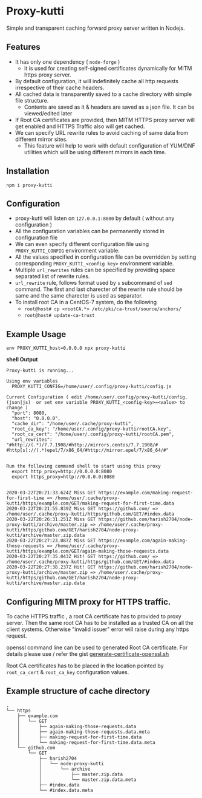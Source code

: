 # Proxy-kutti
Simple and transparent caching forward proxy server written in Nodejs.

## Features
* It has only one dependency ( `node-forge` )
    - it is used for creating self-signed certificates dynamically for MITM https proxy server.
* By default configuration, it will indefinitely cache all http requests irrespective of their cache headers.
* All cached data is transparently saved to a cache directory with simple file structure.
    - Contents are saved as it & headers are saved as a json file. It can be viewed/edited later
* If Root CA certificates are provided, then MITM HTTPS proxy server will get enabled and HTTPS Traffic also will get cached.
* We can specify URL rewrite rules to avoid caching of same data from different mirror sites.
    - This feature will help to work with default configuration of YUM/DNF utilities which will be using different mirrors in each time.


## Installation

`npm i proxy-kutti`

## Configuration

* proxy-kutti will listen on `127.0.0.1:8080` by default ( without any configuration )
* All the configuration variables can be permanently stored in configuration file
* We can even specify different configuration file using `PROXY_KUTTI_CONFIG` environment variable.
* All the values specified in configuration file can be overridden by setting corresponding `PROXY_KUTTI_<config key>` environment variable.
* Multiple `url_rewrites` rules can be specified by providing space separated list of rewrite rules.
* `url_rewrite` rule, follows format used by `s` subcommand of `sed` command.
    The first and last charecter of the rewrite rule should be same and the same charecter is used as separator.
* To install root CA in a CentOS-7 system, do the following
    - `root@host# cp <rootCA.*> /etc/pki/ca-trust/source/anchors/`
    - `root@host# update-ca-trust`


## Example Usage

`env PROXY_KUTTI_host=0.0.0.0 npx proxy-kutti`

**shell Output**
```
Proxy-kutti is running...

Using env variables
  PROXY_KUTTI_CONFIG=/home/user/.config/proxy-kutti/config.js

Current Configuration ( edit /home/user/.config/proxy-kutti/config.(json|js)  or set env variable PROXY_KUTTI_<config-key>=<value> to change )
  "port": 8080,
  "host": "0.0.0.0",
  "cache_dir": "/home/user/.cache/proxy-kutti",
  "root_ca_key": "/home/user/.config/proxy-kutti/rootCA.key",
  "root_ca_cert": "/home/user/.config/proxy-kutti/rootCA.pem",
  "url_rewrites": "#http://(.*)/7.7.1908/#http://mirrors.centos/7.7.1908/# #http[s]://(.*)epel/7/x86_64/#http://mirror.epel/7/x86_64/#"


Run the following command shell to start using this proxy
  export http_proxy=http://0.0.0.0:8080
  export https_proxy=http://0.0.0.0:8080

  
2020-03-22T20:21:33.624Z Miss GET https://example.com/making-request-for-first-time => /home/user/.cache/proxy-kutti/https/example.com/GET/making-request-for-first-time.data
2020-03-22T20:21:55.839Z Miss GET https://github.com/ => /home/user/.cache/proxy-kutti/https/github.com/GET/#index.data
2020-03-22T20:26:31.251Z Miss GET https://github.com/harish2704/node-proxy-kutti/archive/master.zip => /home/user/.cache/proxy-kutti/https/github.com/GET/harish2704/node-proxy-kutti/archive/master.zip.data
2020-03-22T20:27:23.087Z Miss GET https://example.com/again-making-those-requests => /home/user/.cache/proxy-kutti/https/example.com/GET/again-making-those-requests.data
2020-03-22T20:27:35.043Z Hit! GET https://github.com/ => /home/user/.cache/proxy-kutti/https/github.com/GET/#index.data
2020-03-22T20:27:38.237Z Hit! GET https://github.com/harish2704/node-proxy-kutti/archive/master.zip => /home/user/.cache/proxy-kutti/https/github.com/GET/harish2704/node-proxy-kutti/archive/master.zip.data

```

## Configuring MITM proxy for HTTPS traffic.

To cache HTTPS traffic , a root CA certificate has to provided to proxy server.
Then the same root CA has to be installed as a trusted CA on all the client systems.
Otherwise "invalid issuer" error will raise during any https request.

openssl command line can be used to generated Root CA certificate.
For details please use / refer the gist [ generate-certificate-openssl.sh ](https://gist.github.com/harish2704/6cc7185c2fe36ec9cb4e912c4e74f781)

Root CA certificates has to be placed in the location pointed by `root_ca_cert` & `root_ca_key` configuration values.


## Example structure of cache directory

```
.
└── https
    ├── example.com
    │   └── GET
    │       ├── again-making-those-requests.data
    │       ├── again-making-those-requests.data.meta
    │       ├── making-request-for-first-time.data
    │       └── making-request-for-first-time.data.meta
    └── github.com
        └── GET
            ├── harish2704
            │   └── node-proxy-kutti
            │       └── archive
            │           ├── master.zip.data
            │           └── master.zip.data.meta
            ├── #index.data
            └── #index.data.meta
```


